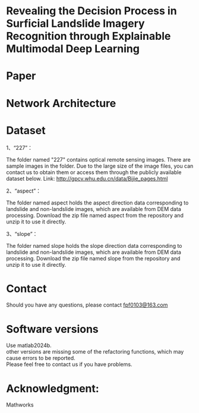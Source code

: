 # Revealing the Decision Process in Surficial Landslide Imagery Recognition through Explainable Multimodal Deep Learning

# Paper

# Network Architecture

# Dataset
1、“227”：
  
The folder named "227" contains optical remote sensing images. 
There are sample images in the folder.
Due to the large size of the image files, 
you can contact us to obtain them or access them through the publicly available dataset below. 
Link: http://gpcv.whu.edu.cn/data/Bijie_pages.html

2、“aspect”：

The folder named aspect holds the aspect direction data corresponding to landslide and non-landslide images,
which are available from DEM data processing. 
Download the zip file named aspect from the repository and unzip it to use it directly.

3、“slope”：

The folder named slope holds the slope direction data corresponding to landslide and non-landslide images,
which are available from DEM data processing. 
Download the zip file named slope from the repository and unzip it to use it directly.

# Contact 

Should you have any questions, please contact fpf0103@163.com

# Software versions

Use matlab2024b.  
other versions are missing some of the refactoring functions, which may cause errors to be reported.  
Please feel free to contact us if you have problems.

# Acknowledgment: 
Mathworks
